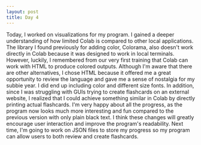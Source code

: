 ```yaml
---
layout: post
title: Day 4
---
```

Today, I worked on visualizations for my program. I gained a deeper understanding of how limited Colab is compared to other local applications. The library I found previously for adding color, Colorama, also doesn't work directly in Colab because it was designed to work in local terminals. However, luckily, I remembered from our very first training that Colab can work with HTML to produce colored outputs. Although I'm aware that there are other alternatives, I chose HTML because it offered me a great opportunity to review the language and gave me a sense of nostalgia for my subbie year. I did end up including color and different size fonts. In addition, since I was struggling with GUIs trying to create flashcards on an external website, I realized that I could achieve something similar in Colab by directly printing actual flashcards. I'm very happy about all the progress, as the program now looks much more interesting and fun compared to the previous version with only plain black text. I think these changes will greatly encourage user interaction and improve the program's readability. Next time, I'm going to work on JSON files to store my progress so my program can allow users to both review and create flashcards.
